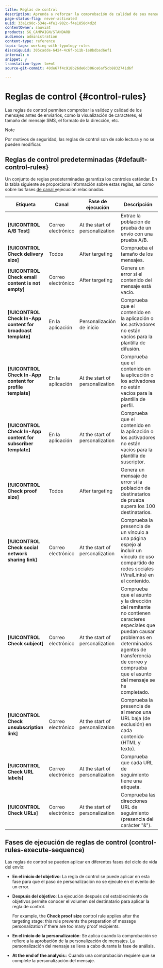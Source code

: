```yaml
---
title: Reglas de control
description: Aprenda a reforzar la comprobación de calidad de sus mensajes con reglas de control.
page-status-flag: never-activated
uuid: 33a1c90c-534e-4fe1-982c-f4e1858d4d2d
contentOwner: sauviat
products: SG_CAMPAIGN/STANDARD
audience: administration
content-type: reference
topic-tags: working-with-typology-rules
discoiquuid: 305cadde-6424-4c6f-b11b-1e8bdbad6ef1
internal: n
snippet: y
translation-type: tm+mt
source-git-commit: 40de67f4c918b26de6d306ce6af5cb8832741d6f

---
```



# Reglas de control {#control-rules}

Las reglas de control permiten comprobar la validez y calidad de los mensajes antes de enviarlos, como la visualización de caracteres, el tamaño del mensaje SMS, el formato de la dirección, etc.

>[!NOTE]
>
>Por motivos de seguridad, las reglas de control son de solo lectura y no se pueden modificar.

## Reglas de control predeterminadas {#default-control-rules}

Un conjunto de reglas predeterminadas garantiza los controles estándar. En la tabla siguiente se proporciona información sobre estas reglas, así como sobre las fases [de canal y](#control-rules-execution-phases)ejecución relacionadas.

| Etiqueta | Canal | Fase de ejecución | Descripción |
---------|----------|---------|---------
| **[!UICONTROL A/B Test]** | Correo electrónico | At the start of personalization | Extrae la población de prueba de un envío con una prueba A/B. |
| **[!UICONTROL Check delivery size]** | Todos | After targeting | Comprueba el tamaño de los mensajes. |
| **[!UICONTROL Check email content is not empty]** | Correo electrónico | After targeting | Genera un error si el contenido del mensaje está vacío. |
| **[!UICONTROL Check In-App content for broadcast template]** | En la aplicación | Personalización de inicio | Comprueba que el contenido en la aplicación o los activadores no están vacíos para la plantilla de difusión. |
| **[!UICONTROL Check In-App content for profile template]** | En la aplicación | At the start of personalization | Comprueba que el contenido en la aplicación o los activadores no están vacíos para la plantilla de perfil. |
| **[!UICONTROL Check In-App content for subscriber template]** | En la aplicación | At the start of personalization | Comprueba que el contenido en la aplicación o los activadores no están vacíos para la plantilla de suscriptor. |
| **[!UICONTROL Check proof size]** | Todos | After targeting | Genera un mensaje de error si la población de destinatarios de prueba supera los 100 destinatarios. |
| **[!UICONTROL Check social network sharing link]** | Correo electrónico | At the start of personalization | Comprueba la presencia de un vínculo a una página espejo al incluir un vínculo de uso compartido de redes sociales (ViralLinks) en el contenido. |
| **[!UICONTROL Check subject]** | Correo electrónico | At the start of personalization | Comprueba que el asunto y la dirección del remitente no contienen caracteres especiales que puedan causar problemas en determinados agentes de transferencia de correo y comprueba que el asunto del mensaje se ha completado. |
| **[!UICONTROL Check unsubscription link]** | Correo electrónico | At the start of personalization | Comprueba la presencia de al menos una URL baja (de exclusión) en cada contenido (HTML y texto). |
| **[!UICONTROL Check URL labels]** | Correo electrónico | At the start of personalization | Comprueba que cada URL de seguimiento tiene una etiqueta. |
| **[!UICONTROL Check URLs]** | Correo electrónico | At the start of personalization | Comprueba las direcciones URL de seguimiento (presencia del carácter &quot;&amp;&quot;). |

## Fases de ejecución de reglas de control (control-rules-execute-sequence)

Las reglas de control se pueden aplicar en diferentes fases del ciclo de vida del envío:

* **En el inicio del objetivo**: La regla de control se puede aplicar en esta fase para que el paso de personalización no se ejecute en el evento de un error.

* **Después del objetivo**: La ejecución después del establecimiento de objetivos permite conocer el volumen del destinatario para aplicar la regla de control.

   For example, the **Check proof size** control rule applies after the targeting stage: this rule prevents the preparation of message personalization if there are too many proof recipients.

* **En el inicio de la personalización**: Se aplica cuando la comprobación se refiere a la aprobación de la personalización de mensajes. La personalización del mensaje se lleva a cabo durante la fase de análisis.

* **At the end of the analysis**:: Cuando una comprobación requiere que se complete la personalización del mensaje.
